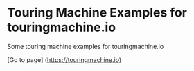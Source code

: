 # Touring Machine Examples for touringmachine.io

Some touring machine examples for touringmachine.io

[Go to page] (https://touringmachine.io)
